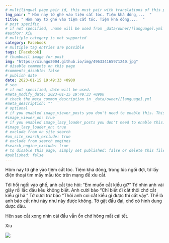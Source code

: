 ```yaml
---
# multilingual page pair id, this must pair with translations of this page. (This name must be unique)
lng_pair: " Hôm nay tớ ghé vào tiệm cắt tóc. Tiệm khá đông,...  "
title: " Hôm nay tớ ghé vào tiệm cắt tóc. Tiệm khá đông,...  "
# post specific
# if not specified, .name will be used from _data/owner/[language].yml
#author: Xíu
# multiple category is not supported
category: Facebook
# multiple tag entries are possible
tags: [Facebook]
# thumbnail image for post
img: "https://xiungo2004.github.io/img/496334165971240.jpg"
# disable comments on this page
#comments_disable: false
# publish date
date: 2023-01-15 19:49:33 +0900
# seo
# if not specified, date will be used.
#meta_modify_date: 2023-01-15 19:49:33 +0900
# check the meta_common_description in _data/owner/[language].yml
#meta_description: ""
# optional
# if you enabled image_viewer_posts you don't need to enable this. This is only if image_viewer_posts = false
#image_viewer_on: true
# if you enabled image_lazy_loader_posts you don't need to enable this. This is only if image_lazy_loader_posts = false
#image_lazy_loader_on: true
# exclude from on site search
#on_site_search_exclude: true
# exclude from search engines
#search_engine_exclude: true
# to disable this page, simply set published: false or delete this file
#published: false
---
```

Hôm nay tớ ghé vào tiệm cắt tóc. Tiệm khá đông, trong lúc ngồi đợi, tớ lấy điện thoại tìm mấy mẫu tóc trên mạng để xíu cắt. 

Tới hồi ngồi vào ghế, anh cắt tóc hỏi:
“Em muốn cắt kiểu gì?”
Tớ nhìn anh vài giây rồi lắc đầu kêu không biết. Anh cười bảo “Chỉ biết đi cắt thôi chớ cắt kiểu gì hả.”
Tớ cười trừ bảo “Thôi anh coi cắt kiểu gì được thì cắt vậy”. Thế là anh bảo cắt như này như này được không. Tớ gật đầu đại, chớ có hình dung được đâu. 

Hên sao cắt xong nhìn cái đầu vẫn ổn chớ hông mất cái tết.

Xíu

<!-- outline-end -->
<img src= "https://xiungo2004.github.io/img/496334165971240.jpg">